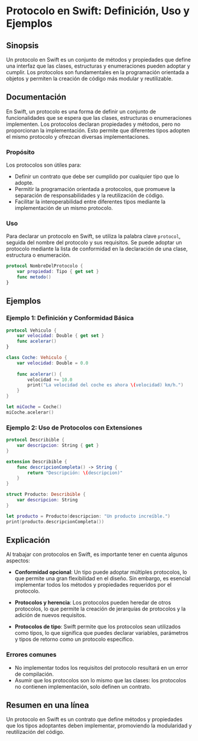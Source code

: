 <!--
Meta Description: # Protocolo en Swift: Definición, Uso y Ejemplos ## Sinopsis Un protocolo en Swift es un conjunto de métodos y propiedades que define una interfaz que...
Meta Keywords: que, protocolos, protocolo, swift, los
-->

# Protocolo en Swift: Definición, Uso y Ejemplos

## Sinopsis
Un protocolo en Swift es un conjunto de métodos y propiedades que define una interfaz que las clases, estructuras y enumeraciones pueden adoptar y cumplir. Los protocolos son fundamentales en la programación orientada a objetos y permiten la creación de código más modular y reutilizable.

## Documentación
En Swift, un protocolo es una forma de definir un conjunto de funcionalidades que se espera que las clases, estructuras o enumeraciones implementen. Los protocolos declaran propiedades y métodos, pero no proporcionan la implementación. Esto permite que diferentes tipos adopten el mismo protocolo y ofrezcan diversas implementaciones.

### Propósito
Los protocolos son útiles para:
- Definir un contrato que debe ser cumplido por cualquier tipo que lo adopte.
- Permitir la programación orientada a protocolos, que promueve la separación de responsabilidades y la reutilización de código.
- Facilitar la interoperabilidad entre diferentes tipos mediante la implementación de un mismo protocolo.

### Uso
Para declarar un protocolo en Swift, se utiliza la palabra clave `protocol`, seguida del nombre del protocolo y sus requisitos. Se puede adoptar un protocolo mediante la lista de conformidad en la declaración de una clase, estructura o enumeración.

```swift
protocol NombreDelProtocolo {
    var propiedad: Tipo { get set }
    func metodo()
}
```

## Ejemplos
### Ejemplo 1: Definición y Conformidad Básica
```swift
protocol Vehiculo {
    var velocidad: Double { get set }
    func acelerar()
}

class Coche: Vehiculo {
    var velocidad: Double = 0.0
    
    func acelerar() {
        velocidad += 10.0
        print("La velocidad del coche es ahora \(velocidad) km/h.")
    }
}

let miCoche = Coche()
miCoche.acelerar()
```

### Ejemplo 2: Uso de Protocolos con Extensiones
```swift
protocol Describible {
    var descripcion: String { get }
}

extension Describible {
    func descripcionCompleta() -> String {
        return "Descripción: \(descripcion)"
    }
}

struct Producto: Describible {
    var descripcion: String
}

let producto = Producto(descripcion: "Un producto increíble.")
print(producto.descripcionCompleta())
```

## Explicación
Al trabajar con protocolos en Swift, es importante tener en cuenta algunos aspectos:

- **Conformidad opcional**: Un tipo puede adoptar múltiples protocolos, lo que permite una gran flexibilidad en el diseño. Sin embargo, es esencial implementar todos los métodos y propiedades requeridos por el protocolo.
  
- **Protocolos y herencia**: Los protocolos pueden heredar de otros protocolos, lo que permite la creación de jerarquías de protocolos y la adición de nuevos requisitos.

- **Protocolos de tipo**: Swift permite que los protocolos sean utilizados como tipos, lo que significa que puedes declarar variables, parámetros y tipos de retorno como un protocolo específico.

### Errores comunes
- No implementar todos los requisitos del protocolo resultará en un error de compilación.
- Asumir que los protocolos son lo mismo que las clases: los protocolos no contienen implementación, solo definen un contrato.

## Resumen en una línea
Un protocolo en Swift es un contrato que define métodos y propiedades que los tipos adoptantes deben implementar, promoviendo la modularidad y reutilización del código.